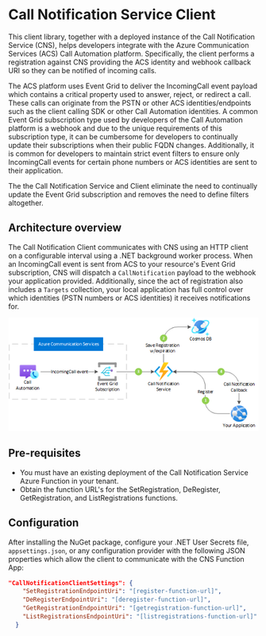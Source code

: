 # Call Notification Service Client

This client library, together with a deployed instance of the Call Notification Service (CNS), helps developers integrate with the Azure Communication Services (ACS) Call Automation platform. Specifically, the client performs a registration against CNS providing the ACS identity and webhook callback URI so they can be notified of incoming calls.

The ACS platform uses Event Grid to deliver the IncomingCall event payload which contains a critical property used to answer, reject, or redirect a call. These calls can originate from the PSTN or other ACS identities/endpoints such as the client calling SDK or other Call Automation identities. A common Event Grid subscription type used by developers of the Call Automation platform is a webhook and due to the unique requirements of this subscription type, it can be cumbersome for developers to continually update their subscriptions when their public FQDN changes. Additionally, it is common for developers to maintain strict event filters to ensure only IncomingCall events for certain phone numbers or ACS identities are sent to their application.

The the Call Notification Service and Client eliminate the need to continually update the Event Grid subscription and removes the need to define filters altogether.

## Architecture overview

The Call Notification Client communicates with CNS using an HTTP client on a configurable interval using a .NET background worker process. When an IncomingCall event is sent from ACS to your resource's Event Grid subscription, CNS will dispatch a `CallNotification` payload to the webhook your application provided. Additionally, since the act of registration also includes a `Targets` collection, your local application has full control over which identities (PSTN numbers or ACS identities) it receives notifications for.

![Copy Function UR>](https://github.com/jasonshave/CallNotificationService/raw/master/images/cns-overview.png)

## Pre-requisites

- You must have an existing deployment of the Call Notification Service Azure Function in your tenant.
- Obtain the function URL's for the SetRegistration, DeRegister, GetRegistration, and ListRegistrations functions.

## Configuration

After installing the NuGet package, configure your .NET User Secrets file, `appsettings.json`, or any configuration provider with the following JSON properties which allow the client to communicate with the CNS Function App:

```json
"CallNotificationClientSettings": {
    "SetRegistrationEndpointUri": "[register-function-url]",
    "DeRegisterEndpointUri": "[deregister-function-url]",
    "GetRegistrationEndpointUri": "[getregistration-function-url]",
    "ListRegistrationsEndpointUri": "[listregistrations-function-url]"
  }
```
